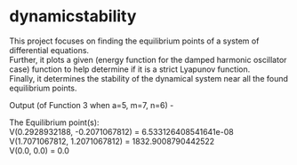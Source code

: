 # dynamicstability

This project focuses on finding the equilibrium points of a system of differential equations.  
Further, it plots a given (energy function for the damped harmonic oscillator case) function to help determine if it is a strict Lyapunov function.  
Finally, it determines the stability of the dynamical system near all the found equilibrium points.  

Output (of Function 3 when a=5, m=7, n=6) - 

The Equilibrium point(s):  
V(0.2928932188, -0.2071067812) =  6.533126408541641e-08  
V(1.7071067812, 1.2071067812) =  1832.9008790442522  
V(0.0, 0.0) =  0.0  
